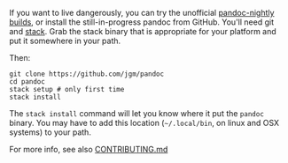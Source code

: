 If you want to live dangerously, you can try the unofficial [pandoc-nightly builds](https://github.com/pandoc-extras/pandoc-nightly), or install the still-in-progress pandoc from GitHub.  You'll need git and [stack](https://github.com/commercialhaskell/stack/releases).  Grab the stack binary that is appropriate for your platform and put it somewhere in your path.

Then:

    git clone https://github.com/jgm/pandoc
    cd pandoc
    stack setup # only first time
    stack install

The `stack install` command will let you know where it put the `pandoc` binary.  You may have to add this location (`~/.local/bin`, on linux and OSX systems) to your path.

For more info, see also [CONTRIBUTING.md](https://github.com/jgm/pandoc/blob/master/CONTRIBUTING.md)